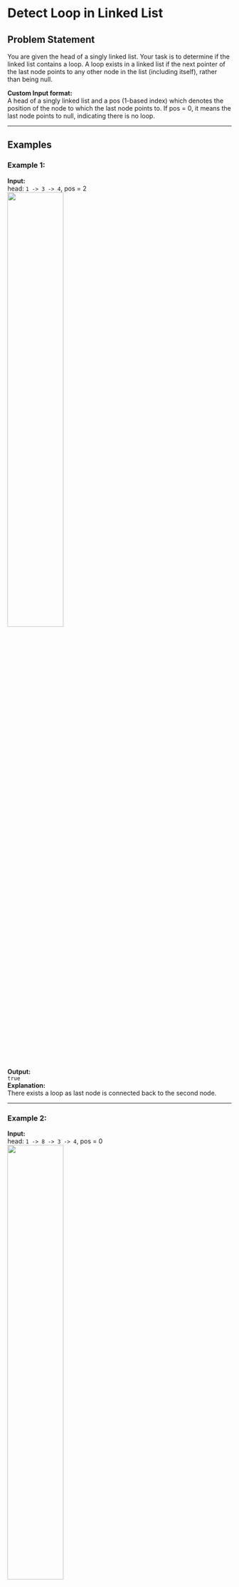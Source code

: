 # Detect Loop in Linked List

## Problem Statement
You are given the head of a singly linked list. Your task is to determine if the linked list contains a loop. A loop exists in a linked list if the next pointer of the last node points to any other node in the list (including itself), rather than being null.

**Custom Input format:**  
A head of a singly linked list and a pos (1-based index) which denotes the position of the node to which the last node points to. If pos = 0, it means the last node points to null, indicating there is no loop.

---

## Examples

### Example 1:
**Input:**  
head: `1 -> 3 -> 4`, pos = 2  
<img src="https://media.geeksforgeeks.org/img-practice/prod/addEditProblem/700099/Web/Other/blobid1_1718699705.png" width=50%>

**Output:**  
`true`  
**Explanation:**  
There exists a loop as last node is connected back to the second node.

---

### Example 2:
**Input:**  
head: `1 -> 8 -> 3 -> 4`, pos = 0  
<img src="https://media.geeksforgeeks.org/img-practice/prod/addEditProblem/700099/Web/Other/blobid2_1718699755.png" width=50%>

**Output:**  
`false`  
**Explanation:**  
There exists no loop in given linked list.

---

### Example 3:
**Input:**  
head: `1 -> 2 -> 3 -> 4`, pos = 1  
<img src="https://media.geeksforgeeks.org/img-practice/prod/addEditProblem/700332/Web/Other/blobid2_1718609744.png" width=50%>

**Output:**  
`true`  
**Explanation:**  
There exists a loop as last node is connected back to the first node.

---

## Constraints
- `1 ≤ number of nodes ≤ 10^4`
- `1 ≤ node->data ≤ 10^3`
- `0 ≤ pos ≤ Number of nodes in Linked List`

---